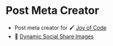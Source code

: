 # Post Meta Creator

- Post meta creator for 🖌️ [Joy of Code](https://joyofcode.xyz/)
- 🔗 [Dynamic Social Share Images](https://joyofcode.xyz/dynamic-social-share-images)
